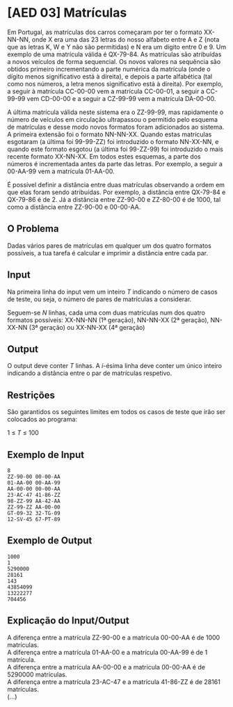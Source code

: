 # [AED 03] Matrículas

Em Portugal, as matrículas dos carros começaram por ter o formato XX-NN-NN, onde X era uma das 23 letras do nosso alfabeto entre A e Z (nota que as letras K, W e Y não são permitidas) e N era um dígito entre 0 e 9. Um exemplo de uma matrícula válida é QX-79-84. As matrículas são atribuídas a novos veículos de forma sequencial. Os novos valores na sequência são obtidos primeiro incrementando a parte numérica da matrícula (onde o dígito menos significativo está à direita), e depois a parte alfabética (tal como nos números, a letra menos significativo está à direita). Por exemplo, a seguir à matrícula CC-00-00 vem a matrícula CC-00-01, a seguir a CC-99-99 vem CD-00-00 e a seguir a CZ-99-99 vem a matrícula DA-00-00.

A última matrícula válida neste sistema era o ZZ-99-99, mas rapidamente o número de veículos em circulação ultrapassou o permitido pelo esquema de matrículas e desse modo novos formatos foram adicionados ao sistema. A primeira extensão foi o formato NN-NN-XX. Quando estas matrículas esgotaram (a última foi 99-99-ZZ) foi introduzido o formato NN-XX-NN, e quando este formato esgotou (a última foi 99-ZZ-99) foi introduzido o mais recente formato XX-NN-XX. Em todos estes esquemas, a parte dos números é incrementada antes da parte das letras. Por exemplo, a seguir a 00-AA-99 vem a matrícula 01-AA-00.

É possível definir a distância entre duas matrículas observando a ordem em que elas foram sendo atribuídas. Por exemplo, a distância entre QX-79-84 e QX-79-86 é de 2. Já a distância entre ZZ-90-00 e ZZ-80-00 é de 1000, tal como a distância entre ZZ-90-00 e 00-00-AA.

## O Problema

Dadas vários pares de matrículas em qualquer um dos quatro formatos possíveis, a tua tarefa é calcular e imprimir a distância entre cada par.

## Input

Na primeira linha do input vem um inteiro $T$ indicando o número de casos de teste, ou seja, o número de pares de matrículas a considerar.

Seguem-se $N$ linhas, cada uma com duas matrículas num dos quatro formatos possíveis: XX-NN-NN (1ª geração), NN-NN-XX (2ª geração), NN-XX-NN (3ª geração) ou XX-NN-XX (4ª geração)

## Output

O output deve conter $T$ linhas. A $i$-ésima linha deve conter um único inteiro indicando a distância entre o par de matrículas respetivo.

## Restrições

São garantidos os seguintes limites em todos os casos de teste que irão ser colocados ao programa:

1 ≤ $T$ ≤ 100

## Exemplo de Input

```
8
ZZ-90-00 00-00-AA
01-AA-00 00-AA-99
AA-00-00 00-00-AA
23-AC-47 41-86-ZZ
98-ZZ-99 AA-42-AA
ZZ-99-ZZ AA-00-00 
GT-09-32 32-TG-09
12-SV-45 67-PT-89
```

## Exemplo de Output

```
1000
1
5290000
28161
143
43854099
13222277
704456
```

## Explicação do Input/Output

A diferença entre a matrícula ZZ-90-00 e a matrícula 00-00-AA é de 1000 matrículas.\
A diferença entre a matrícula 01-AA-00 e a matrícula 00-AA-99 é de 1 matrícula.\
A diferença entre a matrícula AA-00-00 e a matrícula 00-00-AA é de 5290000 matrículas.\
A diferença entre a matrícula 23-AC-47 e a matrícula 41-86-ZZ é de 28161 matrículas.\
(...)
